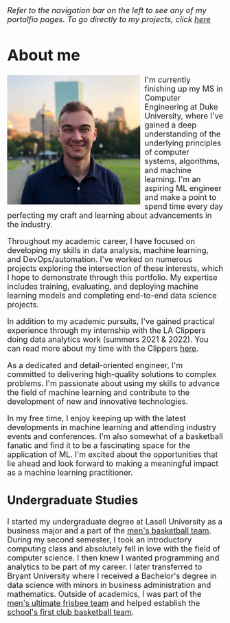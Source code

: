 <font size="+1.5">

*Refer to the navigation bar on the left to see any of my portolfio pages. To go directly to my projects, click [here](./projectsummary.md)*

# About me

<img align="left" width="310" height="300" src="resources/abzdel.png" style="float: left; margin-right: 10px;" >

<p>
I'm currently finishing up my MS in Computer Engineering at Duke University, where I've gained a deep understanding of the underlying principles of computer systems, algorithms, and machine learning. I'm an aspiring ML engineer and make a point to spend time every day perfecting my craft and learning about advancements in the industry.

Throughout my academic career, I have focused on developing my skills in data analysis, machine learning, and DevOps/automation. I've worked on numerous projects exploring the intersection of these interests, which I hope to demonstrate through this portfolio. My expertise includes training, evaluating, and deploying machine learning models and completing end-to-end data science projects.

In addition to my academic pursuits, I've gained practical experience through my internship with the LA Clippers doing data analytics work (summers 2021 & 2022). You can read more about my time with the Clippers [here](./clippers.md).


As a dedicated and detail-oriented engineer, I'm committed to delivering high-quality solutions to complex problems. I'm passionate about using my skills to advance the field of machine learning and contribute to the development of new and innovative technologies.

In my free time, I enjoy keeping up with the latest developments in machine learning and attending industry events and conferences. I'm also somewhat of a basketball fanatic and find it to be a fascinating space for the application of ML. I'm excited about the opportunities that lie ahead and look forward to making a meaningful impact as a machine learning practitioner.

## Undergraduate Studies
I started my undergraduate degree at Lasell University as a business major and a part of the [men's basketball team](https://laserpride.lasell.edu/sports/mbkb/2017-18/roster). During my second semester, I took an introductory computing class and absolutely fell in love with the field of computer science. I then knew I wanted programming and analytics to be part of my career. I later transferred to Bryant University where I received a Bachelor's degree in data science with minors in business administration and mathematics. Outside of academics, I was part of the [men's ultimate frisbee team](https://www.bryantbulldogs.com/sports/club/Ultimate/Roster/2019-2020) and helped establish the [school's first club basketball team](https://www.bryantbulldogs.com/sports/club/MBasketball/index).
</p>